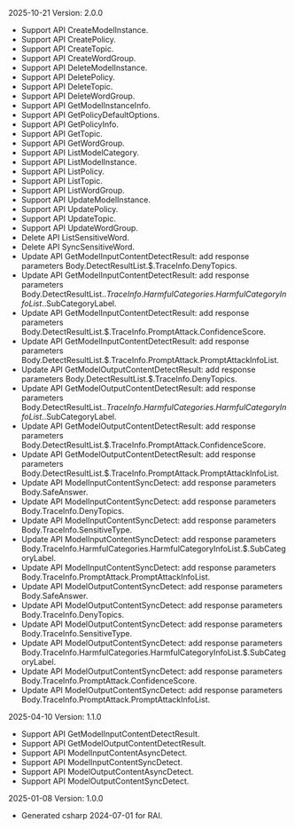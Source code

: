 2025-10-21 Version: 2.0.0
- Support API CreateModelInstance.
- Support API CreatePolicy.
- Support API CreateTopic.
- Support API CreateWordGroup.
- Support API DeleteModelInstance.
- Support API DeletePolicy.
- Support API DeleteTopic.
- Support API DeleteWordGroup.
- Support API GetModelInstanceInfo.
- Support API GetPolicyDefaultOptions.
- Support API GetPolicyInfo.
- Support API GetTopic.
- Support API GetWordGroup.
- Support API ListModelCategory.
- Support API ListModelInstance.
- Support API ListPolicy.
- Support API ListTopic.
- Support API ListWordGroup.
- Support API UpdateModelInstance.
- Support API UpdatePolicy.
- Support API UpdateTopic.
- Support API UpdateWordGroup.
- Delete API ListSensitiveWord.
- Delete API SyncSensitiveWord.
- Update API GetModelInputContentDetectResult: add response parameters Body.DetectResultList.$.TraceInfo.DenyTopics.
- Update API GetModelInputContentDetectResult: add response parameters Body.DetectResultList.$.TraceInfo.HarmfulCategories.HarmfulCategoryInfoList.$.SubCategoryLabel.
- Update API GetModelInputContentDetectResult: add response parameters Body.DetectResultList.$.TraceInfo.PromptAttack.ConfidenceScore.
- Update API GetModelInputContentDetectResult: add response parameters Body.DetectResultList.$.TraceInfo.PromptAttack.PromptAttackInfoList.
- Update API GetModelOutputContentDetectResult: add response parameters Body.DetectResultList.$.TraceInfo.DenyTopics.
- Update API GetModelOutputContentDetectResult: add response parameters Body.DetectResultList.$.TraceInfo.HarmfulCategories.HarmfulCategoryInfoList.$.SubCategoryLabel.
- Update API GetModelOutputContentDetectResult: add response parameters Body.DetectResultList.$.TraceInfo.PromptAttack.ConfidenceScore.
- Update API GetModelOutputContentDetectResult: add response parameters Body.DetectResultList.$.TraceInfo.PromptAttack.PromptAttackInfoList.
- Update API ModelInputContentSyncDetect: add response parameters Body.SafeAnswer.
- Update API ModelInputContentSyncDetect: add response parameters Body.TraceInfo.DenyTopics.
- Update API ModelInputContentSyncDetect: add response parameters Body.TraceInfo.SensitiveType.
- Update API ModelInputContentSyncDetect: add response parameters Body.TraceInfo.HarmfulCategories.HarmfulCategoryInfoList.$.SubCategoryLabel.
- Update API ModelInputContentSyncDetect: add response parameters Body.TraceInfo.PromptAttack.PromptAttackInfoList.
- Update API ModelOutputContentSyncDetect: add response parameters Body.SafeAnswer.
- Update API ModelOutputContentSyncDetect: add response parameters Body.TraceInfo.DenyTopics.
- Update API ModelOutputContentSyncDetect: add response parameters Body.TraceInfo.SensitiveType.
- Update API ModelOutputContentSyncDetect: add response parameters Body.TraceInfo.HarmfulCategories.HarmfulCategoryInfoList.$.SubCategoryLabel.
- Update API ModelOutputContentSyncDetect: add response parameters Body.TraceInfo.PromptAttack.ConfidenceScore.
- Update API ModelOutputContentSyncDetect: add response parameters Body.TraceInfo.PromptAttack.PromptAttackInfoList.


2025-04-10 Version: 1.1.0
- Support API GetModelInputContentDetectResult.
- Support API GetModelOutputContentDetectResult.
- Support API ModelInputContentAsyncDetect.
- Support API ModelInputContentSyncDetect.
- Support API ModelOutputContentAsyncDetect.
- Support API ModelOutputContentSyncDetect.


2025-01-08 Version: 1.0.0
- Generated csharp 2024-07-01 for RAI.


